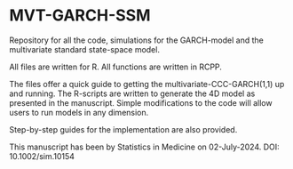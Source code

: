 # MVT-GARCH-SSM
Repository for all the code, simulations for the GARCH-model and the multivariate standard state-space model.

All files are written for R. All functions are written in RCPP.

The files offer a quick guide to getting the multivariate-CCC-GARCH(1,1) up and running. The R-scripts are written to generate the 4D model as presented in the manuscript. Simple modifications to the code will allow users to run models in any dimension.

Step-by-step guides for the implementation are also provided.

This manuscript has been by Statistics in Medicine on 02-July-2024. DOI: 10.1002/sim.10154
